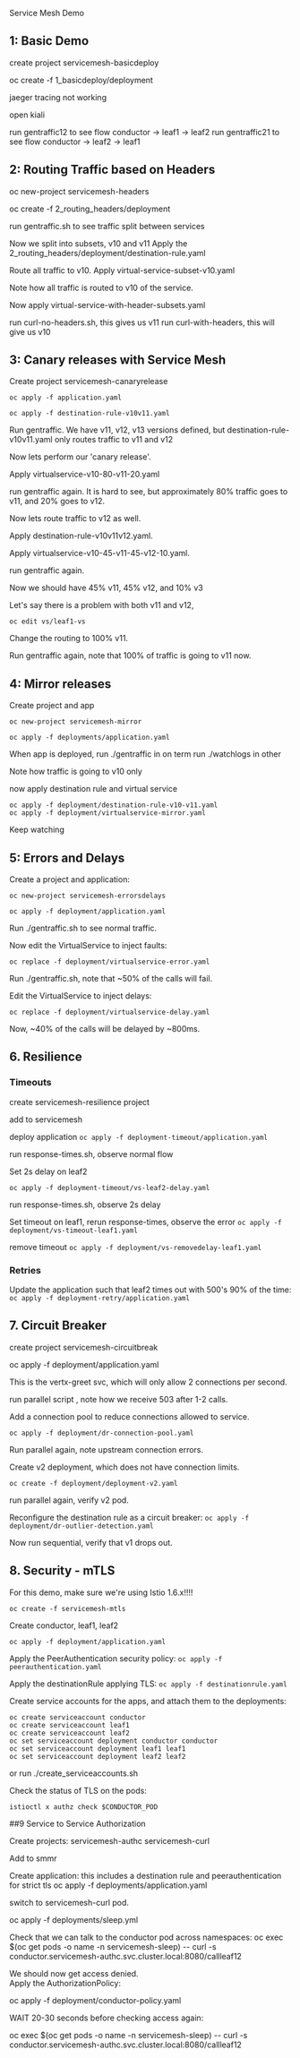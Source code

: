 Service Mesh Demo
## 1: Basic Demo

create project servicemesh-basicdeploy

oc create -f 1_basicdeploy/deployment

jaeger tracing not working

open kiali 

run gentraffic12 to see flow conductor -> leaf1 -> leaf2
run gentraffic21 to see flow conductor -> leaf2 -> leaf1

## 2: Routing Traffic based on Headers

oc new-project servicemesh-headers

oc create -f 2_routing_headers/deployment

run gentraffic.sh to see traffic split between services


Now we split into subsets, v10 and v11
Apply the 2_routing_headers/deployment/destination-rule.yaml 

Route all traffic to v10. 
Apply virtual-service-subset-v10.yaml

Note how all traffic is routed to v10 of the service.

Now apply virtual-service-with-header-subsets.yaml

run curl-no-headers.sh, this gives us v11
run curl-with-headers, this will give us v10

## 3: Canary releases with Service Mesh

Create project servicemesh-canaryrelease

`oc apply -f application.yaml`

`oc apply -f destination-rule-v10v11.yaml`

Run gentraffic. We have v11, v12, v13 versions defined, but destination-rule-v10v11.yaml only routes 
traffic to v11 and v12

Now lets perform our 'canary release'.   

Apply virtualservice-v10-80-v11-20.yaml

run gentraffic again.  It is hard to see, but approximately 80% traffic goes to v11, and 20% goes to v12.

Now lets route traffic to v12 as well.  

Apply destination-rule-v10v11v12.yaml.

Apply virtualservice-v10-45-v11-45-v12-10.yaml.

run gentraffic again. 

Now we should have 45% v11, 45% v12, and 10% v3

Let's say there is a problem with both v11 and v12, 

`oc edit vs/leaf1-vs`

Change the routing to 100% v11.

Run gentraffic again, note that 100% of traffic is going to v11 now. 

## 4: Mirror releases

Create project and app

`oc new-project servicemesh-mirror`

`oc apply -f deployments/application.yaml`

When app is deployed, 
run ./gentraffic in on term
run ./watchlogs in other


Note how traffic is going to v10 only

now apply destination rule and virtual service

```shell
oc apply -f deployment/destination-rule-v10-v11.yaml 
oc apply -f deployment/virtualservice-mirror.yaml
```

Keep watching 

## 5: Errors and Delays

Create a project and application:

`oc new-project servicemesh-errorsdelays`

`oc apply -f deployment/application.yaml`

Run ./gentraffic.sh to see normal traffic.

Now edit the VirtualService to inject faults:

`oc replace -f deployment/virtualservice-error.yaml`

Run ./gentraffic.sh, note that ~50% of the calls will fail. 

Edit the VirtualService to inject delays:

`oc replace -f deployment/virtualservice-delay.yaml`

Now, ~40% of the calls will be delayed by ~800ms.

## 6. Resilience

### Timeouts
create servicemesh-resilience project

add to servicemesh

deploy application 
`oc apply -f deployment-timeout/application.yaml`

run response-times.sh, observe normal flow

Set 2s delay on leaf2

`oc apply -f deployment-timeout/vs-leaf2-delay.yaml`

run response-times.sh, observe 2s delay

Set timeout on leaf1, rerun response-times, observe the error
`oc apply -f deployment/vs-timeout-leaf1.yaml`

remove timeout 
`oc apply -f deployment/vs-removedelay-leaf1.yaml`

### Retries

Update the application such that leaf2 times out with 500's 90% of the time: 
`oc apply -f deployment-retry/application.yaml`

## 7. Circuit Breaker

create project servicemesh-circuitbreak

oc apply -f deployment/application.yaml

This is the vertx-greet svc, which will only allow 2 connections per second.  

run parallel script , note how we receive 503 after 1-2 calls.  

Add a connection pool to reduce connections allowed to service. 

`oc apply -f deployment/dr-connection-pool.yaml`

Run parallel again, note upstream connection errors. 

Create v2 deployment, which does not have connection limits.

`oc create -f deployment/deployment-v2.yaml`

run parallel again, verify v2 pod. 


Reconfigure the destination rule as a circuit breaker: 
`oc apply -f deployment/dr-outlier-detection.yaml`

Now run sequential, verify that v1 drops out. 

## 8. Security - mTLS

For this demo, make sure we're using Istio 1.6.x!!!!

`oc create -f servicemesh-mtls`

Create conductor, leaf1, leaf2

`oc apply -f deployment/application.yaml`

Apply the PeerAuthentication security policy:
`oc apply -f peerauthentication.yaml`


Apply the destinationRule applying TLS:
`oc apply -f destinationrule.yaml`

Create service accounts for the apps, and attach them to the deployments: 
```shell
oc create serviceaccount conductor
oc create serviceaccount leaf1
oc create serviceaccount leaf2
oc set serviceaccount deployment conductor conductor
oc set serviceaccount deployment leaf1 leaf1
oc set serviceaccount deployment leaf2 leaf2
```
or run ./create_serviceaccounts.sh


Check the status of TLS on the pods: 

`istioctl x authz check $CONDUCTOR_POD`


##9 Service to Service Authorization

Create projects: 
servicemesh-authc
servicemesh-curl

Add to smmr

Create application:
this includes a destination rule and peerauthentication for strict tls
oc apply -f deployments/application.yaml

switch to servicemesh-curl pod. 

oc apply -f deployments/sleep.yml


Check that we can talk to the conductor pod across namespaces: 
oc exec $(oc get pods -o name -n servicemesh-sleep) -- curl -s conductor.servicemesh-authc.svc.cluster.local:8080/callleaf12

We should now get access denied.  
Apply the AuthorizationPolicy:

oc apply -f deployment/conductor-policy.yaml

WAIT 20-30 seconds before checking access again: 

oc exec $(oc get pods -o name -n servicemesh-sleep) -- curl -s conductor.servicemesh-authc.svc.cluster.local:8080/callleaf12
